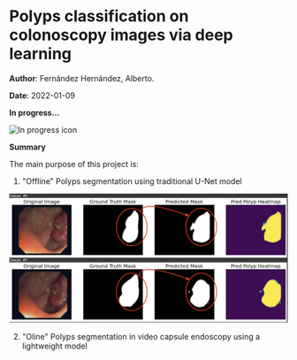 # Polyps classification on colonoscopy images via deep learning

__Author__: Fernández Hernández, Alberto.

__Date__: 2022-01-09

__In progress...__

![In progress icon](https://i.gifer.com/origin/82/82a1ed531e333926a8ca2a00c277e0d1.gif)

__Summary__

The main purpose of this project is:

1. "Offline" Polyps segmentation using traditional U-Net model

![Unet segmentation sample output](./media/unet_segmentation_sample.png)

2. "Oline" Polyps segmentation in video capsule endoscopy using a lightweight model


